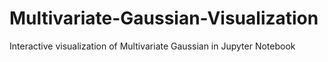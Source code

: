 # Multivariate-Gaussian-Visualization
Interactive visualization of Multivariate Gaussian in Jupyter Notebook
